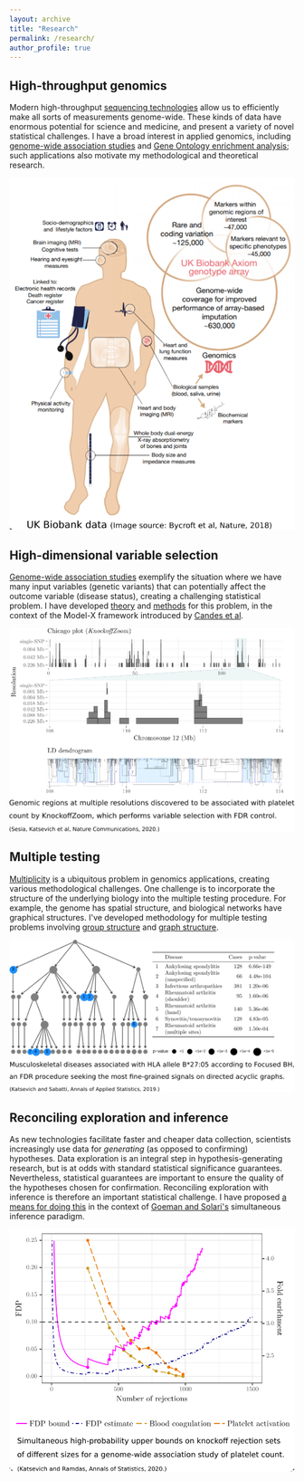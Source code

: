 ```yaml
---
layout: archive
title: "Research"
permalink: /research/
author_profile: true
---
```


High-throughput genomics
------ 
Modern high-throughput [sequencing technologies](https://en.wikipedia.org/wiki/Functional_genomics) allow us to efficiently make all sorts of measurements genome-wide. These kinds of data have enormous potential for science and medicine, and present a variety of novel statistical challenges. I have a broad interest in applied genomics, including [genome-wide association studies](https://www.nature.com/articles/s41467-020-14791-2) and [Gene Ontology enrichment analysis](https://www.nature.com/articles/s41598-019-42178-x); such applications also motivate my methodological and theoretical research.

<img src="/images/high-throughput.png" class="center">

High-dimensional variable selection
------ 
[Genome-wide association studies](https://en.wikipedia.org/wiki/Genome-wide_association_study) exemplify the situation where we have many input variables (genetic variants) that can potentially affect the outcome variable (disease status), creating a challenging statistical problem. I have developed [theory](https://arxiv.org/abs/2005.05506) and [methods](https://arxiv.org/abs/2006.08482) for this problem, in the context of the Model-X framework introduced by [Candes et al](https://rss.onlinelibrary.wiley.com/doi/10.1111/rssb.12265).

![](/images/variable-selection.png)

Multiple testing
------
[Multiplicity](https://en.wikipedia.org/wiki/Multiple_comparisons_problem#Large-scale_multiple_testing) is a ubiquitous problem in genomics applications, creating various methodological challenges. One challenge is to incorporate the structure of the underlying biology into the multiple testing procedure. For example, the genome has spatial structure, and biological networks have graphical structures. I've developed methodology for multiple testing problems involving [group structure](https://projecteuclid.org/euclid.aoas/1554861639) and [graph structure](https://arxiv.org/abs/1809.01792).

![](/images/multiple-testing.png)

Reconciling exploration and inference
------ 
As new technologies facilitate faster and cheaper data collection, scientists increasingly use data for *generating* (as opposed to confirming) hypotheses. Data exploration is an integral step in hypothesis-generating research, but is at odds with standard statistical significance guarantees. Nevertheless, statistical guarantees are important to ensure the quality of the hypotheses chosen for confirmation. Reconciling exploration with inference is therefore an important statistical challenge. I have proposed [a means for doing this](https://arxiv.org/abs/1803.06790) in the context of [Goeman and Solari's](https://projecteuclid.org/euclid.ss/1330437937) simultaneous inference paradigm.

![](/images/selective-inference.png)
